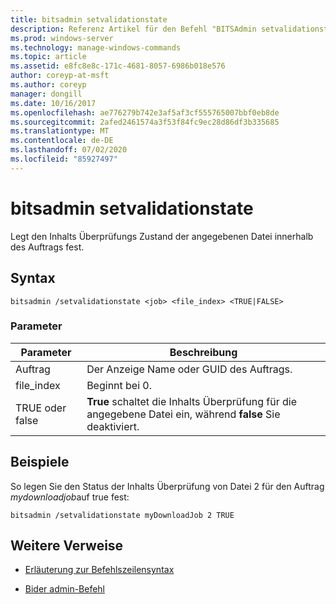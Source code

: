 ```yaml
---
title: bitsadmin setvalidationstate
description: Referenz Artikel für den Befehl "BITSAdmin setvalidationstate", mit dem der Inhalts Überprüfungs Zustand der angegebenen Datei innerhalb des Auftrags festgelegt wird.
ms.prod: windows-server
ms.technology: manage-windows-commands
ms.topic: article
ms.assetid: e8fc8e8c-171c-4681-8057-6986b018e576
author: coreyp-at-msft
ms.author: coreyp
manager: dongill
ms.date: 10/16/2017
ms.openlocfilehash: ae776279b742e3af5af3cf555765007bbf0eb8de
ms.sourcegitcommit: 2afed2461574a3f53f84fc9ec28d86df3b335685
ms.translationtype: MT
ms.contentlocale: de-DE
ms.lasthandoff: 07/02/2020
ms.locfileid: "85927497"
---
```

# <a name="bitsadmin-setvalidationstate"></a>bitsadmin setvalidationstate

Legt den Inhalts Überprüfungs Zustand der angegebenen Datei innerhalb des Auftrags fest.

## <a name="syntax"></a>Syntax

```
bitsadmin /setvalidationstate <job> <file_index> <TRUE|FALSE>
```

### <a name="parameters"></a>Parameter

| Parameter | Beschreibung |
| --------- | ---------- |
| Auftrag | Der Anzeige Name oder GUID des Auftrags. |
| file_index | Beginnt bei 0. |
| TRUE oder false | **True** schaltet die Inhalts Überprüfung für die angegebene Datei ein, während **false** Sie deaktiviert. |

## <a name="examples"></a>Beispiele

So legen Sie den Status der Inhalts Überprüfung von Datei 2 für den Auftrag *mydownloadjob*auf true fest:

```
bitsadmin /setvalidationstate myDownloadJob 2 TRUE
```

## <a name="additional-references"></a>Weitere Verweise

- [Erläuterung zur Befehlszeilensyntax](command-line-syntax-key.md)

- [Bider admin-Befehl](bitsadmin.md)
